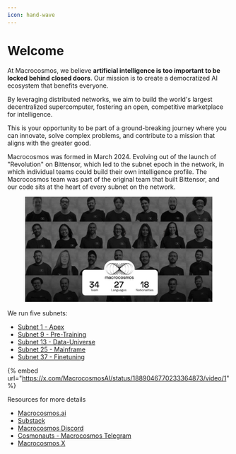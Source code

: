 ```yaml
---
icon: hand-wave
---
```


# Welcome

At Macrocosmos, we believe **artificial intelligence is too important to be locked behind closed doors**. Our mission is to create a democratized AI ecosystem that benefits everyone.

By leveraging distributed networks, we aim to build the world's largest decentralized supercomputer, fostering an open, competitive marketplace for intelligence.

This is your opportunity to be part of a ground-breaking journey where you can innovate, solve complex problems, and contribute to a mission that aligns with the greater good.

Macrocosmos was formed in March 2024. Evolving out of the launch of "Revolution" on Bittensor, which led to the subnet epoch in the network, in which individual teams could build their own intelligence profile. The Macrocosmos team was part of the original team that built Bittensor, and our code sits at the heart of every subnet on the network.

<figure><img src=".gitbook/assets/Screenshot 2025-03-07 at 11.28.14.png" alt=""><figcaption></figcaption></figure>

We run five subnets:

* [Subnet 1 - Apex](subnets/subnet-1-apex/)
* [Subnet 9 - Pre-Training](subnets/subnet-9-pre-training.md)
* [Subnet 13 - Data-Universe](subnets/subnet-13-data-universe/)
* [Subnet 25 - Mainframe](subnets/subnet-25-mainframe/)
* [Subnet 37 - Finetuning](subnet-37-finetuning/)

{% embed url="https://x.com/MacrocosmosAI/status/1889046770233364873/video/1" %}

Resources for more details

* [Macrocosmos.ai](https://www.macrocosmos.ai/)
* [Substack](https://macrocosmosai.substack.com/)
* [Macrocosmos Discord](https://discord.com/channels/1238450997848707082)
* [Cosmonauts - Macrocosmos Telegram](https://t.me/macrocosmosai)
* [Macrocosmos X](https://x.com/MacrocosmosAI)

